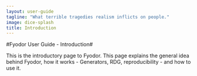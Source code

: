 ```yaml
---
layout: user-guide
tagline: "What terrible tragedies realism inflicts on people."
image: dice-splash
title: Introduction
---
```


#Fyodor User Guide - Introduction#

This is the introductory page to Fyodor. This page explains the general idea behind Fyodor,
how it works - Generators, RDG, reproducibility - and how to use it.